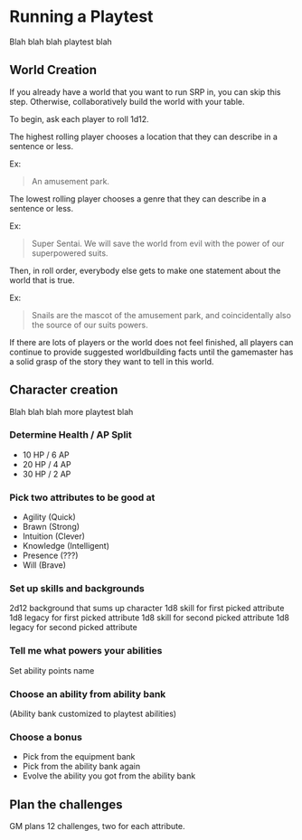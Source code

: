 # Running a Playtest

Blah blah blah playtest blah

## World Creation

If you already have a world that you want to run SRP in, you can skip this step. Otherwise, collaboratively build the world with your table.

To begin, ask each player to roll 1d12.

The highest rolling player chooses a location that they can describe in a sentence or less.

Ex:
> An amusement park.

The lowest rolling player chooses a genre that they can describe in a sentence or less.

Ex:
> Super Sentai. We will save the world from evil with the power of our superpowered suits. 

Then, in roll order, everybody else gets to make one statement about the world that is true.

Ex:
> Snails are the mascot of the amusement park, and coincidentally also the source of our suits powers.

If there are lots of players or the world does not feel finished, all players can continue to provide suggested worldbuilding facts until the gamemaster has a solid grasp of the story they want to tell in this world.

## Character creation

Blah blah blah more playtest blah
### Determine Health / AP Split
* 10 HP / 6 AP
* 20 HP / 4 AP
* 30 HP / 2 AP
### Pick two attributes to be good at
* Agility (Quick)
* Brawn (Strong)
* Intuition (Clever)
* Knowledge (Intelligent)
* Presence (???)
* Will (Brave)
### Set up skills and backgrounds
2d12 background that sums up character
1d8 skill for first picked attribute
1d8 legacy for first picked attribute
1d8 skill for second picked attribute
1d8 legacy for second picked attribute
### Tell me what powers your abilities
Set ability points name
### Choose an ability from ability bank
(Ability bank customized to playtest abilities)
### Choose a bonus
* Pick from the equipment bank
* Pick from the ability bank again
* Evolve the ability you got from the ability bank

## Plan the challenges

GM plans 12 challenges, two for each attribute.